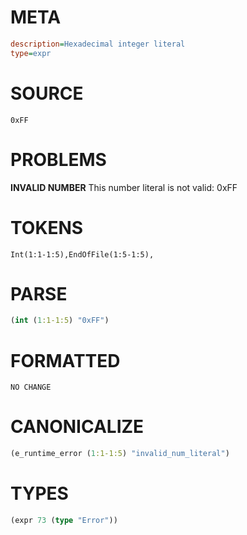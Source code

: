 # META
~~~ini
description=Hexadecimal integer literal
type=expr
~~~
# SOURCE
~~~roc
0xFF
~~~
# PROBLEMS
**INVALID NUMBER**
This number literal is not valid: 0xFF

# TOKENS
~~~zig
Int(1:1-1:5),EndOfFile(1:5-1:5),
~~~
# PARSE
~~~clojure
(int (1:1-1:5) "0xFF")
~~~
# FORMATTED
~~~roc
NO CHANGE
~~~
# CANONICALIZE
~~~clojure
(e_runtime_error (1:1-1:5) "invalid_num_literal")
~~~
# TYPES
~~~clojure
(expr 73 (type "Error"))
~~~